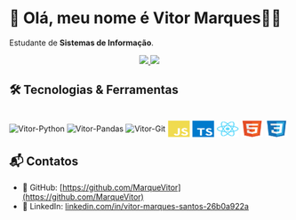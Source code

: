 # 👋 Olá, meu nome é Vitor Marques👨‍💻

Estudante de **Sistemas de Informação**.

<div style="text-align: center;">
  <a href="https://github.com/MarqueVitor">
    <img height="180em" src="https://github-readme-stats.vercel.app/api?username=MarqueVitor&show_icons=true&theme=dracula&include_all_commits=true&count_private=true"/>
    <img height="180em" src="https://github-readme-stats.vercel.app/api?username=MarqueVitor&show_icons=true&theme=dracula&include_all_commits=true&count_private=true&v=1"/>
  </a>
</div>
    
  ## 🛠️ Tecnologias & Ferramentas
  <div style="display: inline_block"><br>
  <img align="center" alt="Vitor-Python" height="30" width="40" src="https://cdn.jsdelivr.net/gh/devicons/devicon/icons/python/python-original.svg">
  <img align="center" alt="Vitor-Pandas" height="30" width="40" src="https://cdn.jsdelivr.net/gh/devicons/devicon/icons/pandas/pandas-original-wordmark.svg" />
  <img align="center" alt="Vitor-Git" height="30" width="40" src="https://cdn.jsdelivr.net/gh/devicons/devicon/icons/git/git-original.svg" />
  <img align="center" alt="Vitor-Js" height="30" width="40" src="https://raw.githubusercontent.com/devicons/devicon/master/icons/javascript/javascript-plain.svg">
  <img align="center" alt="Vitor-Ts" height="30" width="40" src="https://raw.githubusercontent.com/devicons/devicon/master/icons/typescript/typescript-original.svg">
  <img align="center" alt="Vitor-R" height="30" width="40" src="https://raw.githubusercontent.com/devicons/devicon/master/icons/react/react-original.svg">
  <img align="center" alt="Vitor-HTML" height="30" width="40" src="https://raw.githubusercontent.com/devicons/devicon/master/icons/html5/html5-original.svg">
  <img align="center" alt="Vitor-CSS" height="30" width="40" src="https://raw.githubusercontent.com/devicons/devicon/master/icons/css3/css3-original.svg">
</div>
  
  ## 📬 Contatos
- 🌟 GitHub: [https://github.com/MarqueVitor](https://github.com/MarqueVitor)
- 💼 LinkedIn: [linkedin.com/in/vitor-marques-santos-26b0a922a](https://www.linkedin.com/in/vitor-marques-santos-26b0a922a/)

